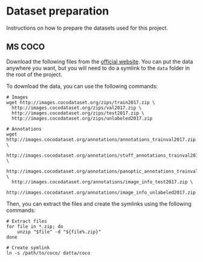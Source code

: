 # Dataset preparation

Instructions on how to prepare the datasets used for this project.

## MS COCO

Download the following files from the [official website](https://cocodataset.org/#home).
You can put the data anywhere you want, but you will need to do a symlink to the `data` folder in the root of the project.

To download the data, you can use the following commands:
```shell
# Images
wget http://images.cocodataset.org/zips/train2017.zip \
  http://images.cocodataset.org/zips/val2017.zip \
  http://images.cocodataset.org/zips/test2017.zip \
  http://images.cocodataset.org/zips/unlabeled2017.zip

# Annotations
wget http://images.cocodataset.org/annotations/annotations_trainval2017.zip \
  http://images.cocodataset.org/annotations/stuff_annotations_trainval2017.zip \
  http://images.cocodataset.org/annotations/panoptic_annotations_trainval2017.zip \
  http://images.cocodataset.org/annotations/image_info_test2017.zip \
  http://images.cocodataset.org/annotations/image_info_unlabeled2017.zip

```

Then, you can extract the files and create the symlinks using the following commands:
```shell
# Extract files
for file in *.zip; do
    unzip "$file" -d "${file%.zip}"
done

# Create symlink
ln -s /path/to/coco/ datta/coco
```
